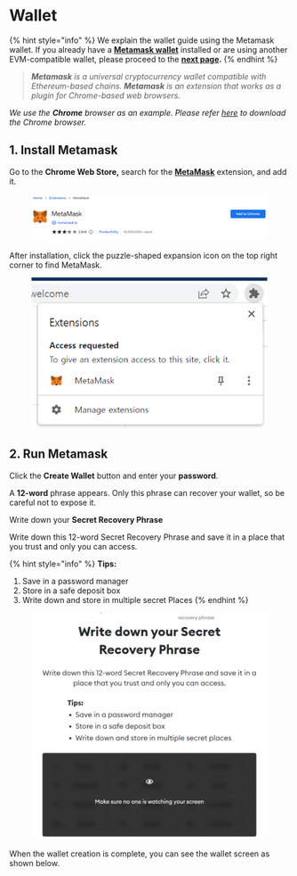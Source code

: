 # Wallet

{% hint style="info" %}
We explain the wallet guide using the Metamask wallet. If you already have a [**Metamask wallet**](https://metamask.io/) installed or are using another EVM-compatible wallet, please proceed to the [**next page**](network.md#other-wallets)**.**
{% endhint %}

> _**Metamask** is a universal cryptocurrency wallet compatible with Ethereum-based chains. **Metamask** is an extension that works as a plugin for Chrome-based web browsers._

_We use the **Chrome** browser as an example. Please refer_ [_here_](https://www.google.com/chrome) _to download the Chrome browser._



## 1. Install Metamask

Go to the **Chrome Web Store,** search for the [**MetaMask**](https://chrome.google.com/webstore/detail/metamask/nkbihfbeogaeaoehlefnkodbefgpgknn) extension, and add it.

<figure><img src="../../.gitbook/assets/image (2).png" alt=""><figcaption></figcaption></figure>

After installation, click the puzzle-shaped expansion icon on the top right corner to find MetaMask.

<figure><img src="../../.gitbook/assets/image (1) (1) (1).png" alt=""><figcaption></figcaption></figure>

## 2.  Run Metamask

Click the **Create Wallet** button and enter your **password**.

A **12-word** phrase appears. Only this phrase can recover your wallet, so be careful not to expose it.

Write down your **Secret Recovery Phrase**

Write down this 12-word Secret Recovery Phrase and save it in a place that you trust and only you can access.

{% hint style="info" %}
**Tips:**

1. Save in a password manager
2. Store in a safe deposit box
3. Write down and store in multiple secret Places
{% endhint %}

<figure><img src="../../.gitbook/assets/image (5) (1).png" alt=""><figcaption></figcaption></figure>

When the wallet creation is complete, you can see the wallet screen as shown below.



